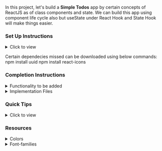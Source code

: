 In this project, let's build a **Simple Todos** app by certain concepts of ReactJS as of class components and state. We can build this app using component life cycle also but useState under React Hook and State Hook will make things easier.

### Set Up Instructions

<details>
<summary>Click to view</summary>

- Download dependencies by running `npm install`
- Start up the app using `npm start`
</details>

Certain dependecies missed can be downloaded using below commands:
npm install uuid
npm install react-icons

### Completion Instructions

<details>
<summary>Functionality to be added</summary>
  ![image](https://github.com/nehakoppula/miniProjectTodo/assets/144526067/38ee98ac-ba13-45bf-b72f-08ec58ad08ae)

<br/>

The app must have the following functionalities

- Initially, the list of given todos should be displayed with a delete button for each todo
- When **Delete** button of a todo is clicked, then the respective todo should be deleted
- The `SimpleTodos` will be empty initially. The page should contain input element which takes todo as input. The todo element should be stored in a list with unique id with below given format.

  |  Key  | Data Type |
  | :---: | :-------: |
  |  id   |  Number   |
  | title |  String   |

- Each todo should be added as the user mentions.
- Each todo should be displayed as list items. The list item should hold the property of deleting, editing and marking the todo as completed.
- The deletion is done with onclick of 'delete' button and editing can be done with onclick of icon. Onclick of edit button gives a prompt such that you can edit the todo.
  Once save is clicked the todo is updated on the page.
- So as to mark complete a todo you can mark by oncliking the todo such that the color of the todo item changes representing the completion, the action toggles.

</details>


<details>
<summary>Implementation Files</summary>
<br/>

Use these files to complete the implementation:

- `src/components/SimpleTodo/index.js`
- `src/components/SimpleTodo/index.css`
- `src/components/TodoItem/index.js`
- `src/components/TodoItem/index.css`
</details>

### Quick Tips

<details>
<summary>Click to view</summary>
You can use the below `outline` CSS property for buttons and input elements to remove the highlighting when the elements are clicked

  ```
    outline: none;
  ```

</details>

### Resources

<details>
<summary>Colors</summary>

<br/>

<div style="background-color: #ffc2a0; width: 150px; padding: 10px; color: black">Hex: #ffe4f3</div>
<div style="background-color: #ffffff; width: 150px; padding: 10px; color: black">Hex: #ffffff</div>
<div style="background-color: #ff8542; width: 150px; padding: 10px; color: white">Hex: #f67280</div>
<div style="background-color: #000000; width: 150px; padding: 10px; color: white">Hex: #000000</div>
<div style="background-color: #ff0b37; width: 150px; padding: 10px; color: white">Hex: #ff0b37</div>

</details>

<details>
<summary>Font-families</summary>

- Roboto

</details>

